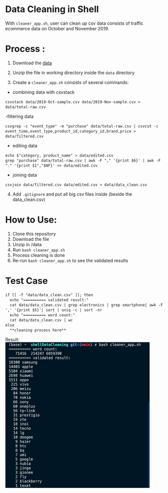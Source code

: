 # Data Cleaning in Shell

With `cleaner_app.sh`, user can clean up csv data consists of traffic ecommerce data on October and November 2019.

# Process :

1. Download the [data](https://drive.google.com/file/d/1rKkUQU-sXIDka3rVNBahp6q3wDhrPY-1/view)

2. Unzip the file in working directory inside the `data` directory

3. Create a `cleaner_app.sh` consists of several commands:

- combining data with csvstack

```
csvstack data/2019-Oct-sample.csv data/2019-Nov-sample.csv > data/total-raw.csv
```

-filtering data

```
csvgrep -c "event_type" -m "purchase" data/total-raw.csv | csvcut -c event_time,event_type,product_id,category_id,brand,price > data/filtered.csv
```

- editing data

```
echo $"category, product_name" > data/edited.csv
grep "purchase" data/total-raw.csv | awk -F "," '{print $6}' | awk -F "." '{print $1","$NF}' >> data/edited.csv
```

- joining data

```
csvjoin data/filtered.csv data/edited.csv > data/data_clean.csv
```

4. Add `.gitignore` and put all big csv files inside (beside the data_clean.csv)

# How to Use:

1. Clone this repository
2. Download the file
3. Unzip in /data
4. Run `bash cleaner_app.sh`
5. Process cleaning is done
6. Re-run `bash cleaner_app.sh` to see the validated results

# Test Case

```
if [[ -f "data/data_clean.csv" ]]; then
  echo "========== validated result:"
  cat data/data_clean.csv | grep electronics | grep smartphone| awk -F ',' '{print $5}'| sort | uniq -c | sort -nr
  echo "========== word count:"
  cat data/data_clean.csv | wc
else
  **cleaning process here**
```

Result:
![result](https://raw.githubusercontent.com/edycakra/shellDataCleaning/main/images/1.png)
